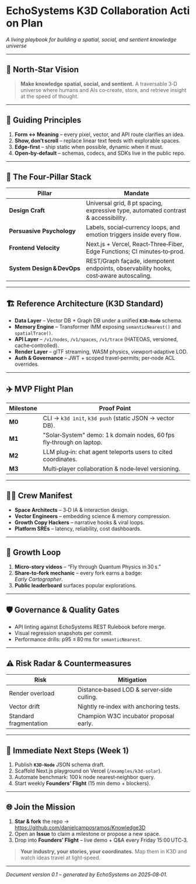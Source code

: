 # EchoSystems K3D Collaboration Action Plan
*A living playbook for building a spatial, social, and sentient knowledge universe*

---

## 🚀 North‑Star Vision
> **Make knowledge spatial, social, and sentient.**
A traversable 3‑D universe where humans and AIs co‑create, store, and retrieve insight at the speed of thought.

---

## 🎯 Guiding Principles
1. **Form ↔ Meaning** – every pixel, vector, and API route clarifies an idea.
2. **Show, don’t scroll** – replace linear text feeds with explorable spaces.
3. **Edge‑first** – ship static when possible, dynamic when it must.
4. **Open‑by‑default** – schemas, codecs, and SDKs live in the public repo.

---

## 🔧 The Four‑Pillar Stack
| Pillar | Mandate |
| ------ | ------- |
| **Design Craft** | Universal grid, 8 pt spacing, expressive type, automated contrast & accessibility. |
| **Persuasive Psychology** | Labels, social‑currency loops, and emotion triggers inside every flow. |
| **Frontend Velocity** | Next.js + Vercel, React‑Three‑Fiber, Edge Functions; CI minutes‑to‑prod. |
| **System Design & DevOps** | REST/Graph façade, idempotent endpoints, observability hooks, cost‑aware autoscaling. |

---

## 🏗️ Reference Architecture (K3D Standard)
* **Data Layer** – Vector DB + Graph DB under a unified **`K3D‑Node`** schema.
* **Memory Engine** – Transformer IMM exposing `semanticNearest()` and `spatialTrace()`.
* **API Layer** – `/v1/nodes`, `/v1/spaces`, `/v1/trace` (HATEOAS, versioned, cache‑controlled).
* **Render Layer** – glTF streaming, WASM physics, viewport‑adaptive LOD.
* **Auth & Governance** – JWT + scoped travel‑permits; per‑node ACL overrides.

---

## ✈️ MVP Flight Plan
| Milestone | Proof Point |
| --------- | ----------- |
| **M0** | CLI → `k3d init`, `k3d push` (static JSON → vector DB). |
| **M1** | "Solar‑System" demo: 1 k domain nodes, 60 fps fly‑through on laptop. |
| **M2** | LLM plug‑in: chat agent teleports users to cited coordinates. |
| **M3** | Multi‑player collaboration & node‑level versioning. |

---

## 🧑‍🚀 Crew Manifest
* **Space Architects** – 3‑D IA & interaction design.
* **Vector Engineers** – embedding science & memory compression.
* **Growth Copy Hackers** – narrative hooks & viral loops.
* **Platform SREs** – latency, reliability, cost dashboards.

---

## 🔁 Growth Loop
1. **Micro‑story videos** – “Fly through Quantum Physics in 30 s.”
2. **Share‑to‑fork mechanic** – every fork earns a badge: *Early Cartographer*.
3. **Public leaderboard** surfaces popular explorations.

---

## 🛡️ Governance & Quality Gates
* API linting against EchoSystems REST Rulebook before merge.
* Visual regression snapshots per commit.
* Performance drills: p95 ≤ 80 ms for `semanticNearest`.

---

## ⚠️ Risk Radar & Countermeasures
| Risk | Mitigation |
| ---- | ---------- |
| Render overload | Distance‑based LOD & server‑side culling. |
| Vector drift | Nightly re‑index with anchoring tests. |
| Standard fragmentation | Champion W3C incubator proposal early. |

---

## 📍 Immediate Next Steps (Week 1)
1. Publish **`K3D‑Node`** JSON schema draft.
2. Scaffold Next.js playground on Vercel (`/examples/k3d‑solar`).
3. Automate benchmark: 100 k node nearest‑neighbor query.
4. Start weekly **Founders’ Flight** (15 min demo + blockers).

---

## 🌐 Join the Mission
1. **Star & fork** the repo → <https://github.com/danielcamposramos/Knowledge3D>
2. Open an **Issue** to claim a milestone or propose a new space.
3. Drop into **Founders’ Flight** – live demo + Q&A every Friday 15:00 UTC‑3.

> **Your industry, your stories, your coordinates.** Map them in K3D and watch ideas travel at light‑speed.

---

*Document version 0.1 – generated by EchoSystems on 2025‑08‑01.*

